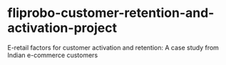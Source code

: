# fliprobo-customer-retention-and-activation-project
E-retail factors for customer activation and retention: A case study from Indian e-commerce customers
